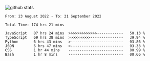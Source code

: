 
![github stats](https://github-readme-stats.vercel.app/api?username=realmahd1&show_icons=true&theme=codeSTACKr&hide_rank=true&count_private=true)

<!--START_SECTION:waka-->

```text
From: 23 August 2022 - To: 21 September 2022

Total Time: 174 hrs 21 mins

JavaScript   87 hrs 24 mins  >>>>>>>>>>>>>------------   50.13 %
TypeScript   69 hrs 38 mins  >>>>>>>>>>---------------   39.94 %
Python       6 hrs 43 mins   >------------------------   03.86 %
JSON         5 hrs 47 mins   >------------------------   03.33 %
CSS          1 hr 44 mins    -------------------------   00.99 %
Bash         1 hr 8 mins     -------------------------   00.66 %
```

<!--END_SECTION:waka-->
